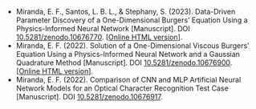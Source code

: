 * Miranda, E. F., Santos, L. B. L., & Stephany, S. (2023). Data-Driven Parameter Discovery of a One-Dimensional Burgers’ Equation Using a Physics-Informed Neural Network [Manuscript]. DOI [10.5281/zenodo.10676770](https://zenodo.org/doi/10.5281/zenodo.10676770). [[Online HTML version](https://efurlanm.github.io/425/)].
* Miranda, E. F. (2022). Solution of a One-Dimensional Viscous Burgers' Equation Using a Physics-Informed Neural Network and a Gaussian Quadrature Method [Manuscript]. DOI [10.5281/zenodo.10676900](https://zenodo.org/doi/10.5281/zenodo.10676900). [[Online HTML version](https://efurlanm.github.io/421/)].
* Miranda, E. F. (2022). Comparison of CNN and MLP Artificial Neural Network Models for an Optical Character Recognition Test Case [Manuscript]. DOI [10.5281/zenodo.10676917](https://zenodo.org/doi/10.5281/zenodo.10676917).
